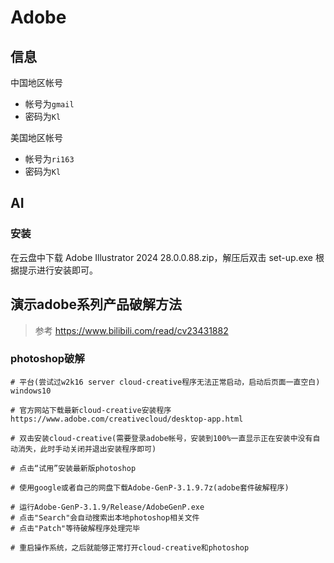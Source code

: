 # Adobe



## 信息

中国地区帐号

- 帐号为`gmail`
- 密码为`Kl`



美国地区帐号

- 帐号为`ri163`
- 密码为`Kl`



## AI



### 安装

在云盘中下载 Adobe Illustrator 2024 28.0.0.88.zip，解压后双击 set-up.exe 根据提示进行安装即可。



## 演示adobe系列产品破解方法

>
> 参考
> https://www.bilibili.com/read/cv23431882

### photoshop破解

```
# 平台(尝试过w2k16 server cloud-creative程序无法正常启动，启动后页面一直空白)
windows10

# 官方网站下载最新cloud-creative安装程序
https://www.adobe.com/creativecloud/desktop-app.html

# 双击安装cloud-creative(需要登录adobe帐号，安装到100%一直显示正在安装中没有自动消失，此时手动关闭并退出安装程序即可)

# 点击“试用”安装最新版photoshop

# 使用google或者自己的网盘下载Adobe-GenP-3.1.9.7z(adobe套件破解程序)

# 运行Adobe-GenP-3.1.9/Release/AdobeGenP.exe
# 点击"Search"会自动搜索出本地photoshop相关文件
# 点击"Patch"等待破解程序处理完毕

# 重启操作系统，之后就能够正常打开cloud-creative和photoshop
```

